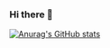 ### Hi there 👋
[![Anurag's GitHub stats](https://github-readme-stats.vercel.app/api?username=kake-r&count_private=true&show_icons=true&theme=radical&show_icons=true)](https://github.com/anuraghazra/github-readme-stats)



<!--
**kake-r/kake-r** is a ✨ _special_ ✨ repository because its `README.md` (this file) appears on your GitHub profile.

Here are some ideas to get you started:

- 🔭 I’m currently working on ...
- 🌱 I’m currently learning ...
- 👯 I’m looking to collaborate on ...
- 🤔 I’m looking for help with ...
- 💬 Ask me about ...
- 📫 How to reach me: ...
- 😄 Pronouns: ...
- ⚡ Fun fact: ...
-->
